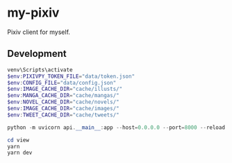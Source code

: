 # my-pixiv

Pixiv client for myself.

## Development

```powershell
venv\Scripts\activate
$env:PIXIVPY_TOKEN_FILE="data/token.json"
$env:CONFIG_FILE="data/config.json"
$env:IMAGE_CACHE_DIR="cache/illusts/"
$env:MANGA_CACHE_DIR="cache/mangas/"
$env:NOVEL_CACHE_DIR="cache/novels/"
$env:IMAGE_CACHE_DIR="cache/images/"
$env:TWEET_CACHE_DIR="cache/tweets/"

python -m uvicorn api.__main__:app --host=0.0.0.0 --port=8000 --reload
```

```powershell
cd view
yarn
yarn dev
```

